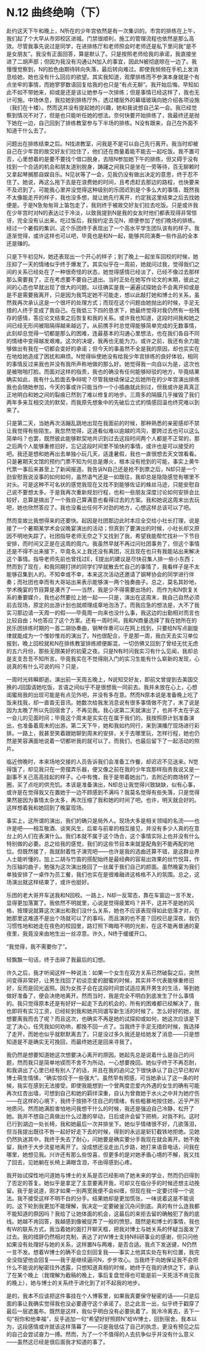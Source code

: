 # N.12 曲终绝响（下）

赴约这天下午和晚上，N所在的少年宫依然是有一次集训的。市宫的排练在上午，我们起了个大早从市郊校区进城。门禁很顺利，施工的管理流程也依然是那么高效。尽管我事先说过是同学，在进排练厅和老师照会时老师还是私下里问我“是不是女朋友”。我没有正面回答，算是默认了。只是按照老师给我的承诺，我直接坐进了二胡声部；但因为我没有沟通让N加入的事宜，因此N被彻底晾在一边了。我慢慢觉察到，N的脸色由期待转向失落，最后转向难过。即使我频频在手机上发消息给她，她也没有什么回应的欲望。其实我知道，观摩排练而不参演本身就是个有点坐牢的事情，而她寥寥数语回复给我的也只是“有点无聊”。我开始后悔，早知如此不如不带她来，抑或是还是该让她参与一次排练；但是事情已经这样了，我也无计可施。中场休息，我拉她到排练厅外，透过楼层外的幕墙玻璃向她介绍各项设施（我们在十楼）。然而这并没有提起她的兴趣，她和我说想自己呆一会。我已经觉察到情况不对了，但是也只能听任她的想法。奈何快要开始排练了，我最终还是抛下她在一边，自己回到了排练教室参与下半场的排练。N没有跟来，自己在外面不知道干什么去了。

问题出在排练结束之后。N找进教室，问我是不是可以自己先行离开。我当时却被自己在少年宫的故交好友们拉住了，他们还在商量着能不能去一起吃饭。我不置可否，心里想着的是要不要找个借口脱身，去陪N参加她下午的排练，但又碍于没有找到一个合适的机会和朋友道别脱身，踌躇之间我只是坐在一旁等待，百无聊赖时又拿起琴搁那自娱自乐。N见状等了一会，见我仍没有做出决定的意思，终于忍不住了。她说，再这么拖下去是在浪费她的时间，且考虑赶去那边的路程，也快要来不及迟到了。可能我心里并没觉得这种级别的乐团迟到是个多么大的事情，既然我不太像能走开的样子，我也没多想，就让她先行离开，约定我这里结束之后去找她便是。于是N急匆匆背上笛包走了，我则终于被故交好友们拉去吃饭。只是或许我在少年宫时对N的表达过于冷淡，以致我提到N是我的女友时他们都表现得非常惊讶，完全没有认出来。吃过饭后，我按约定去见N，顺便参加了他们晚场的排练。经过一个暑假的集训，这个乐团终于表现出了一个高水平学生团队该有的样子。我逐渐觉得，或许这样也可以吧，毕竟也是和N一起，能够共同演奏一些作品的全本还是赚的。

只是下午初见N，她还表现出一个开心的样子；到了晚上一起坐车回校的时候，她压抑了一天的情绪似乎终于爆发了。其实似乎在一周前，她就问过我，觉得我们之间的关系已经处在了一种很奇怪的状态，她觉得感情已经淡了，已经不像过去那样那么需要我了，正在考虑要不要自己退出。当时正处在她写作论文的末期，彼此之间的心态也早就出现了很大的问题。以往确实是我一遍遍试探她会不会离开抑或是是不是需要我离开，只是因为我笃定她不可能走，想以此敲打她和博士的关系，虽然我再次承认这是一个很坏的处理方式；而现在这个问题由她抛出的时候，手足无措的人终于变成了我自己。在我低三下四的恳求下，她最终觉得对我仍然有一些残存的感情，答应论文结束之后恢复和我的关系。或许我也知道，这段时间我和她之间已经无形间被阻隔得越来越远了。从前携手时总觉得能够简单完成的无数事情，此刻却总觉得一切都是那么的困难，连最基本的沟通心里想法，也在我们各自不同的情绪中变得越发艰难。这次的决堤，我再也无能为力。或许之前，我还有余力能够做出有我在一切都会变好的承诺；但今天的事虽然不全是我的原因，却也实实在在地给她造成了困扰和麻烦。N觉得纵使她没有给我少年宫排练的良好体验，相同的事情反过来我也并没有我所声称地做的那么好。她觉得我一向自以为是，这次也是被啪啪打脸。而面对这样的指责，我也的确没有任何能够辩驳的地方，毕竟结果确实如此，我有什么脸面去争辩呢？尽管我继续保证之后她所在的少年宫演出排练我也会随她参加，今天的事或许只能当作一个小插曲就此别过，但我或许是真真正正地明白和她之间的裂痕已然到了难以修复的地步。三周多的隔膜几乎摧毁了我们两年多来互相交流的默契，而我原先想象中的先破后立式的情感回温也终究难以到来了。

只是第二天，当她再次活蹦乱跳地出现在我面前的时候，那种熟悉的亲密感却不禁让我觉得有些陌生。我忽然觉得，这道看似难以逾越的鸿沟，要跨过去也可以这么简单吗？也罢，既然彼此能够默契地共识到过去这段时间两个人都是不正常的，那之后两个人能够重修旧好，忘记这段时间里不愉快的事情，或许也是可以接受的吧。我还是想和她再出去单独小玩几天，适逢暑假，我也一直很想去天文馆看看。只是暑期天文馆的预约门票不知为何总是爆火，根本没有抢到的可能，事实上黄牛代票一事后来甚至上了新闻报道。我告诉N自己还是抢不到票之后，N却只是一个劲安慰我说没事的如何如何，虽然语气还是一如既往，我却总是隐隐感觉有哪里不对头。可是这种不可名状的感觉我现在又找不到能够佐证的蛛丝马迹，只能安慰自己说不要想太多。于是我再次重新规划行程，也和一些朋友深度讨论如何安排会比较好，总算是搞出了一个我自己算满意也看得过去的方案。我和她说这周末出去玩吧，她也欣然答应了。我也没看出任何不对劲的地方，心想这样总该可以了吧。

然而变故比我想得来的还要快。起因是社团那边此时本应全交给小社长打理，说是接了一个暑期某学术会议晚宴演出的活动；但真到了要演出的时候，小社长却又原因不明地失踪了。社团指导老师无奈之下又找到了我，希望我能帮忙找补一下节目安排，而时间又正是在这周的周六。我虽然早就不再过问社团事务了，但这个事情还是不得不出来接下，毕竟名义上我还没有离团，况且现在也只有我能站出来解决这个事情。指导老师先前也曾找过E，E提出的建议是尽快召集人排一些小东西；然而到了现在，和我同期打拼的同学们早就散去忙自己的事情了，我看样子是不太能够召集到人的。不知幸或不幸，本来这次活动还邀请了钢琴协会的同学进行伴奏；而社团也幸而有大哥站出来表示能够演一两个独奏曲子。总之，莫名其妙地，学术晚宴的节目算是凑齐了——当然，我是少不得需要出场的，而作为和N恢复关系的重要媒介，我也必然要拉上她一起——只是，演出在这周末，我自己自然必须前去现场，原定的出游计划也就顺理成章地泡汤了。而我应急的想法是，大不了我实习那边请一天周一的假——毕竟周一向来也没什么事，我这边的出勤相对而言也比较自由；N也答应了这个方案。还有一周时间，我和N商量选择了我在她所在的民乐团排练时期的一首二胡协奏曲，钢琴伴奏可以在网上找到，只要给N写点副旋律就能成为一个惟妙惟肖的演出了。N也很配合，于是那一周，我白天去实习单位报到，晚上回校就和N在排练教室排练顺便厮混，一切仿佛又回到了曾经无忧无虑的五六月份，那些无限美好的初夏之夜。只是N有时问我实习有什么见闻，我却总是支支吾吾不知所言。毕竟我实在不觉得刚入门的实习生能有什么崭新的发现，心说真的有什么可说的吗？只是，

一周时光转瞬即逝。演出前一天周五晚上，N说知交好友，即前文曾提到去美国交换的J回国请她吃饭，言语之间似乎不是很想我一同前去。我并未放在心上，心想闺蜜局我的出现可能是有点见外吧，并没有多在意。然而N原本说是准备晚上吃了饭来找我，却一直杳无音讯。她数次给我发消息说有很多事情做不完了，末了说是因为太晚了所以先回宿舍了，不再见我。我心说第二天就演出了，也并不太在乎这一会儿的见面时间；毕竟这个周末是实实在在属于我们的。我按照原计划准备演出，也准备着周末的出游。第二天下午，她和我如约同行，来到演播厅现场进行彩排。一路上，我甚至笑着跟她聊到周末的安排，关于去哪里玩，怎样行程，她也仍然是笑容满面地说着一切都听我的就可以了。而我们，也最后留下了一起活动的照片。

临近傍晚时，本来场地交接的人员告诉我们会准备工作餐，却迟迟不见送来。N觉得饿了，却见我只在一旁摆弄乐器，便又像之前在我的少年宫那样指责我说又是一副事不关己高高挂起的样子。心中有愧，我于是带着她出门，去附近的商场转了一圈，买了点吃的供充饥。本该是准备演出，N却总让我觉得兴致缺缺，似有心事，或许是在觉得我又在置她于一边不顾感到不满吗？我莫名觉得有些失落，只是觉得果然是因为事情太杂太多，再次压缩了我和她的时间了吧。也许，明天就会好的。这样想着我和她回到了晚宴现场。

事实上，这所谓的演出，我们的确只是局外人。现场大多是相关领域的名流——也许是吧——相互敬酒、谈笑风生，后辈与前辈的相互接见，并没有多少人真的在意台上的人们在表演什么。我们本就不属于这个场合，这个事情实际上也并没有什么特别做的必要。总之给我的感觉，我们的这些节目本来就是配角到不能再配的地位。但既然接了，我就耐着性子演完吧——也许是我的选曲还算不错，是这群业界人士能听懂的，加上二胡与竹笛的搭配始终是最经典的容易出效果的丝竹悦耳，作为压轴的曲子，勉强为这次演出挽回了一丝属于我们自己的颜面。虽然晚宴为我们单独安排了一桌作为员工餐，我们也实在是很难融进这格格不入的氛围。总之，这场演出就这样结束了，或许也挺好。

乐团的老大哥开车送我和N回校。一路上，N却一反常态，靠在车窗边一言不发，显得更加落寞了。我依然不明就里，心说是觉得疲累吗？并不，这并不是她的风格，按理说就算这次演出和我们没什么关系，她也不应该表现得如此低落才对，在她那里这难道不是出个场就可以了的事吗，而且演的也不差？回校已是深夜，我仍习惯性地和她走在夜色的校园里，路灯照下晦暗不明的光影，在这不能再普通的夏夜里，我竟没来由地生出一丝凉意。许久，N终于缓缓开口。

“我觉得，我不需要你了”。

轻飘飘一句话，终于击碎了我最后的幻想。

许久之后，我才听闻这样一种说法：如果一个女生在双方关系已然破裂之后，突然间变得非常好，让男生找回了初谈恋爱的甜蜜的时候，其实并不代表能够重修旧好，反而是回光返照。因为女孩子会在这段时间尝试适应离开男生的生活，等到她做好准备了，便会决绝地离开。然而当时，我是完全不明白到底发生了什么事情的。我只觉得原本还是有好好一起走下去的机会的，所有的困难都已经解决了，我也即将有实习工资，已经轮到我和她共同谱写新生活的时候了。怎么好好的她，就想要离我而去了呢？而且这次，也确实不再是她的试探抑或如何，她这次应该是下定了决心，任凭我如何劝哄，都挽不回一点了。当我终于手足无措的时候，我选择了走开，而她也似乎就默默离去了。只是没过多久我还是给她发了消息——只是想知道是不是确实无可挽回，而最终她还是回来寻我了。

我仍然是想要知道她这次想要决心离开的原因。她起先总是说着什么是自己的问题，然而我只是简单地锲而不舍不为所动，一心想要挽回。她似乎终于不再忍耐，和我讲出了心里已经有别人了的话，并且在我的追问之下很快承认了自己早已和W博士萌生情愫，“确实惊叹于一些强大”。虽然早有预感，可当她承认了这一条的时候，我实在感到无法接受。即使我能想到一个曾两度恋爱内外遇的女生的确有可能再次红杏出墙，可想到自己和她的羁绊深重，自认为曾救她于水火之中并为她疗伤——在这样的心境下，我终于按捺不住自己的情绪，有些粗暴地按住她，近乎严厉地质问。然而她满脸害怕地问我想干什么的时候，我还是强迫自己冷静，松开了她。我并不想自己真做出什么过激的举动，日后或许会留下把柄，对我不利。这时已行到湖边一处长椅，我和她最后一次并排坐下。她似乎情绪很不好，几欲落泪，但当我提出既往不咎一起好好走下去的时候，得到的永远是斩钉截铁地拒绝。见她仍然执迷其中，我终于失去了耐心，问她要是确实要分手我现在就会离开。她不挽留，我终于大步流星地离开了。没成想还没走出几步路，她打来语音电话，问我在哪里，她想见我。兴许还有那么些惊喜，但更多的是对她矛盾心境的不解，我又找了回去，见她躺在长椅上满眼含泪，不由得感到心疼。

我开始试探性地问道她与博士的关系是否已经影响了她未来的学业，然而仍旧得到了否定的答复。她似乎是拿定了主意要离开我，可却又在临分手的时候还想主动挽留。我于是说道，刚才如果一别两宽我便不会纠缠，但现在我一定要讨得一个说法。我不接受这样不明不白的分手。结果她却是更加慌张，一味说着这是不能说的。这下轮到我更加不能理解，我决定一定要破釜沉舟问到底。真的有什么连我都不能知道的原因吗？我给了让她体面的机会，这最后的来拒去留的确触犯了我的底线。她越不肯回答，我越感到像被捉弄了一般的愤怒。既然是和博士的事情，我也有W的联系方式，我当着她的面打开聊天框，把我对博士与她关系的怀疑当面发了过去。我的措辞仍然相对克制，表达了对W博士支持N科研事业的感谢，但只问他如果没有处理好与她的关系，这样置N与两难，是否合适。我点下发送键，N仍然一言不发。想着W博士的确不会立刻回复我——事实上他其实处在有利位置，我完全没指望他会回复——我于是继续逼问N，步步攻心。当我终于向她保证我不会把什么不能说的秘密往外透露，只想知道真相的时候，她终于在我的诱供之下，承认了在某个晚上（我理解为截稿的晚上，事后复盘觉得也可能是前一天死活不肯见我的晚上），她与博士的关系终于进化到了对不起我的地步。

是的，我本不应该把这件事挂在个人博客里，如果我真要保守秘密的话——只是后面的事让我确实觉得我也没必要遵守这个承诺了。总之此言一出，似乎终于戳穿了最后一层遮羞布。既然是这样，我似乎明白没有必要执着了。我冷冷离去，丢下一句“祝你和他幸福”，反手追加一句“希望好好照顾N”给W博士，回到宿舍。我本以为，这段感情或许就该这样落幕了——只是我低估了自己的执念，更没有预见之后的自己会尝试奋力一搏。然而，为了一个不值得的人去抗争似乎并没有什么意义——虽然这已经是很后面我才知道的事了。